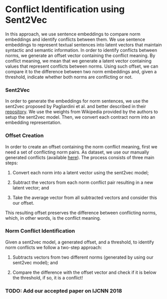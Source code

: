 # Conflict Identification using Sent2Vec

In this approach, we use sentence embeddings to compare norm embeddings and identify conflicts between them.
We use sentence embeddings to represent textual sentences into latent vectors that maintain syntactic and semantic information.
In order to identify conflicts between norms, we generate an offset vector containing the conflict meaning.
By conflict meaning, we mean that we generate a latent vector containing values that represent conflicts between norms.
Using such offset, we can compare it to the difference between two norm embeddings and, given a threshold, indicate whether both norms are conflicting or not.

### Sent2Vec

In order to generate the embeddings for norm sentences, we use the sent2vec proposed by Pagliardini et al. and better described in their [repository](https://github.com/epfml/sent2vec).
We use the weights from Wikipedia provided by the authors to setup the sent2vec model.
Then, we convert each contract norm into an embedding representation.


### Offset Creation

In order to create an offset containing the norm conflict meaning, first we need a set of conflicting norm pairs.
As dataset, we use our manually generated conflicts (available [here](https://zenodo.org/record/345411#.WutwDnUvxhF)).
The process consists of three main steps:
    
1. Convert each norm into a latent vector using the sent2vec model;
    
2. Subtract the vectors from each norm conflict pair resulting in a new latent vector; and

3. Take the average vector from all subtracted vectors and consider this our offset.

This resulting offset preserves the difference between conflicting norms, which, in other words, is the conflict meaning.


### Norm Conflict Identification

Given a sent2vec model, a generated offset, and a threshold, to identify norm conflicts we follow a two-step approach:

1. Subtracts vectors from two different norms (generated by using our sent2vec model); and

2. Compare the difference with the offset vector and check if it is below the threshold, if so, it is a conflict!


### TODO: Add our accepted paper on IJCNN 2018